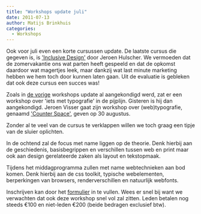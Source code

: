 ```yaml
---
title: "Workshops update juli"
date: 2011-07-13
author: Matijs Brinkhuis
categories: 
  - Workshops
---
```

Ook voor juli even een korte cursussen update. De laatste cursus die gegeven is, is ['Inclusive Design'](/workshops/inclusive-design-jeroen-hulscher) door Jeroen Hulscher. We vermoeden dat de zomervakantie ons wat parten heeft gespeeld en dat de opkomst daardoor wat magertjes leek, maar dankzij wat last minute marketing hebben we hem toch door kunnen laten gaan. Uit de evaluatie is gebleken dat ook deze cursus een succes was!

Zoals in [de vorige](/blog/2011/06/cursussen-update-juni) workshops update al aangekondigd werd, zat er een workshop over 'iets met typografie' in de pijplijn. Gisteren is hij dan aangekondigd. Jeroen Visser gaat zijn workshop over (web)typografie, genaamd ['Counter Space'](/workshops/counter-space-jeroen-visser), geven op 30 augustus.

Zonder al te veel van de cursus te verklappen willen we toch graag een tipje van de sluier oplichten.

In de ochtend zal de focus met name liggen op de theorie. Denk hierbij aan de geschiedenis, basisbegrippen en verschillen tussen web en print maar ook aan design gerelateerde zaken als layout en tekstopmaak.

Tijdens het middagprogramma zullen met name webtechnieken aan bod komen. Denk hierbij aan de css toolkit, typische webelementen, berperkingen van browsers, renderverschillen en natuurlijk webfonts.

Inschrijven kan door het [formulier](/workshops/counter-space-jeroen-visser) in te vullen. Wees er snel bij want we verwachten dat ook deze workshop snel vol zal zitten. Leden betalen nog steeds €100 en niet-leden €200 (beide bedragen exclusief btw).
